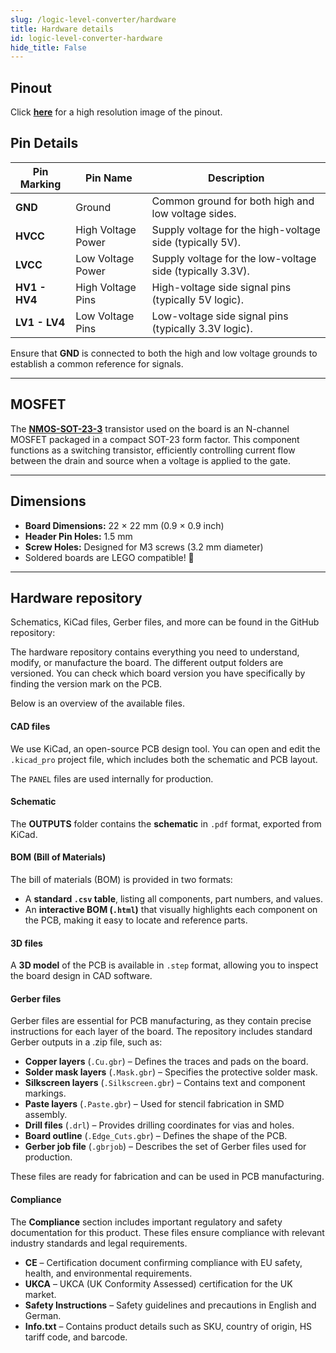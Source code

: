 ```yaml
---
slug: /logic-level-converter/hardware 
title: Hardware details
id: logic-level-converter-hardware 
hide_title: False
---
```


## Pinout

<CenteredImage src="/img/logic-level-converter/llc_pinout.png" alt="Logic Level Converter pinout diagram" caption="Logic Level Converter pinout diagram"/>

Click [**here**](/img/logic-level-converter/llc_pinout.png) for a high resolution image of the pinout.

## Pin Details

| Pin Marking   | Pin Name           | Description                                               |
| ------------- | ------------------ | --------------------------------------------------------- |
| **GND**       | Ground             | Common ground for both high and low voltage sides.        |
| **HVCC**      | High Voltage Power | Supply voltage for the high-voltage side (typically 5V).  |
| **LVCC**      | Low Voltage Power  | Supply voltage for the low-voltage side (typically 3.3V). |
| **HV1 - HV4** | High Voltage Pins  | High-voltage side signal pins (typically 5V logic).       |
| **LV1 - LV4** | Low Voltage Pins   | Low-voltage side signal pins (typically 3.3V logic).      |

<WarningBox>Ensure that **GND** is connected to both the high and low voltage grounds to establish a common reference for signals.</WarningBox>

---

## MOSFET

The [**NMOS-SOT-23-3**](https://soldered.com/product/generic-nmos-transistor-sot23-3-smd/?srsltid=AfmBOoqELxJDfgK11ySlBu_o4AypMN-VrVFhc8BzLo_O8vqi423ZL6US) transistor used on the board is an N-channel MOSFET packaged in a compact SOT-23 form factor. This component functions as a switching transistor, efficiently controlling current flow between the drain and source when a voltage is applied to the gate.

---

## Dimensions

- **Board Dimensions:** 22 × 22 mm (0.9 × 0.9 inch)  
- **Header Pin Holes:** 1.5 mm  
- **Screw Holes:** Designed for M3 screws (3.2 mm diameter)  
- Soldered boards are LEGO compatible! 🧱 

---

## Hardware repository

Schematics, KiCad files, Gerber files, and more can be found in the GitHub repository:

<QuickLink 
  title="Logic Level Converter board Hardware design" 
  description="GitHub hardware repository for this product"
  url="https://github.com/SolderedElectronics/Logic-level-converter-board-hardware-design/tree/main" 
/> 


The hardware repository contains everything you need to understand, modify, or manufacture the board. The different output folders are versioned. You can check which board version you have specifically by finding the version mark on the PCB.

Below is an overview of the available files.  

#### CAD files

We use KiCad, an open-source PCB design tool. You can open and edit the `.kicad_pro` project file, which includes both the schematic and PCB layout.  

The `PANEL` files are used internally for production.  

#### Schematic

The **OUTPUTS** folder contains the **schematic** in `.pdf` format, exported from KiCad.

#### BOM (Bill of Materials)

The bill of materials (BOM) is provided in two formats:  

- A **standard `.csv` table**, listing all components, part numbers, and values.  
- An **interactive BOM (`.html`)** that visually highlights each component on the PCB, making it easy to locate and reference parts.  

#### 3D files

A **3D model** of the PCB is available in `.step` format, allowing you to inspect the board design in CAD software.  

#### Gerber files 

Gerber files are essential for PCB manufacturing, as they contain precise instructions for each layer of the board. The repository includes standard Gerber outputs in a .zip file, such as:  

- **Copper layers** (`.Cu.gbr`) – Defines the traces and pads on the board.  
- **Solder mask layers** (`.Mask.gbr`) – Specifies the protective solder mask.  
- **Silkscreen layers** (`.Silkscreen.gbr`) – Contains text and component markings.  
- **Paste layers** (`.Paste.gbr`) – Used for stencil fabrication in SMD assembly.  
- **Drill files** (`.drl`) – Provides drilling coordinates for vias and holes.  
- **Board outline** (`.Edge_Cuts.gbr`) – Defines the shape of the PCB.  
- **Gerber job file** (`.gbrjob`) – Describes the set of Gerber files used for production.  

These files are ready for fabrication and can be used in PCB manufacturing.

#### Compliance  

The **Compliance** section includes important regulatory and safety documentation for this product. These files ensure compliance with relevant industry standards and legal requirements.  

- **CE** – Certification document confirming compliance with EU safety, health, and environmental requirements.  
- **UKCA** – UKCA (UK Conformity Assessed) certification for the UK market.  
- **Safety Instructions** – Safety guidelines and precautions in English and German.
- **Info.txt** – Contains product details such as SKU, country of origin, HS tariff code, and barcode.